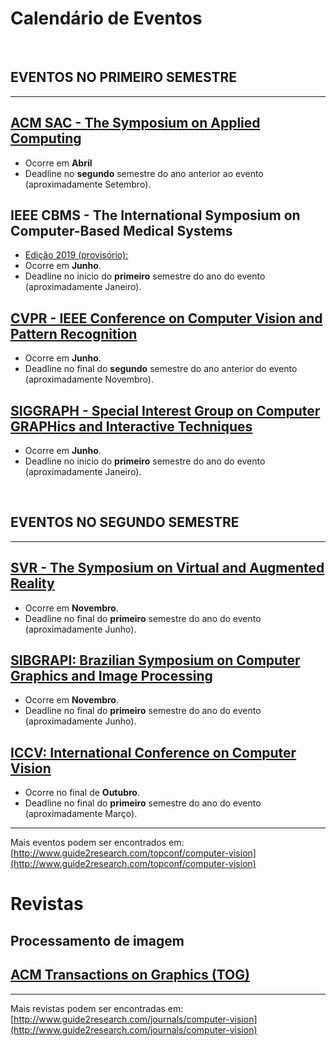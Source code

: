 # Calendário de Eventos

<BR>
  
## EVENTOS NO PRIMEIRO SEMESTRE

<HR>
  
## [ACM SAC - The Symposium on Applied Computing](https://www.sigapp.org/sac/)
* Ocorre em **Abril**
* Deadline no **segundo** semestre do ano anterior ao evento (aproximadamente Setembro).


## IEEE CBMS - The International Symposium on Computer-Based Medical Systems 
* [Edição 2019 (provisório):](https://easychair.org/cfp/CBMS2019)
* Ocorre em **Junho**.
* Deadline no início do **primeiro** semestre do ano do evento (aproximadamente Janeiro).

## [CVPR - IEEE Conference on Computer Vision and Pattern Recognition](http://cvpr2019.thecvf.com/)
* Ocorre em **Junho**.
* Deadline no final do **segundo** semestre do ano anterior do evento (aproximadamente Novembro).

## [SIGGRAPH - Special Interest Group on Computer GRAPHics and Interactive Techniques](http://sa2019.siggraph.org/)
* Ocorre em **Junho**.
* Deadline no inicio do **primeiro** semestre do ano do evento (aproximadamente Janeiro).

<BR>

## EVENTOS NO SEGUNDO SEMESTRE

<HR>
  
## [SVR - The Symposium on Virtual and Augmented Reality](http://svr.net.br/)
* Ocorre em **Novembro**.
* Deadline no final do **primeiro** semestre do ano do evento (aproximadamente Junho).

 
## [SIBGRAPI: Brazilian Symposium on Computer Graphics and Image Processing](http://www.wikicfp.com/cfp/program?id=2655&f=Brazilian%20Symposium%20on%20Computer%20Graphics%20and%20Image%20Processing)
* Ocorre em **Novembro**.
* Deadline no final do **primeiro** semestre do ano do evento (aproximadamente Junho).

## [ICCV: International Conference on Computer Vision](http://www.wikicfp.com/cfp/program?id=1325&s=ICCV&f=International%20Conference%20on%20Computer%20Vision)
* Ocorre no final de **Outubro**.
* Deadline no final do **primeiro** semestre do ano do evento (aproximadamente Março).


<HR>
  
Mais eventos podem ser encontrados em: [http://www.guide2research.com/topconf/computer-vision](http://www.guide2research.com/topconf/computer-vision)

# Revistas

## Processamento de imagem
## [ACM Transactions on Graphics (TOG)](https://tog.acm.org/)

<HR>
  
Mais revistas podem ser encontradas em: [http://www.guide2research.com/journals/computer-vision](http://www.guide2research.com/journals/computer-vision)

